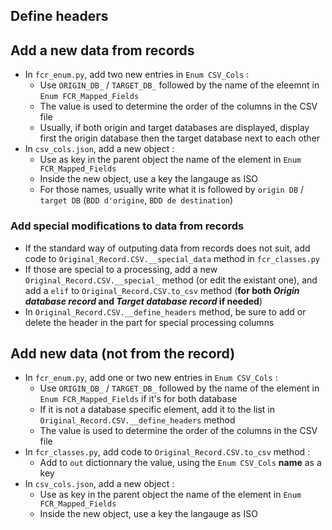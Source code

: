 
## Define headers

## Add a new data from records

* In `fcr_enum.py`, add two new entries in `Enum CSV_Cols` :
  * Use `ORIGIN_DB_` / `TARGET_DB_` followed by the name of the eleemnt in `Enum FCR_Mapped_Fields`
  * The value is used to determine the order of the columns in the CSV file
  * Usually, if both origin and target databases are displayed, display first the origin database then the target database next to each other
* In `csv_cols.json`, add a new object :
  * Use as key in the parent object the name of the element in `Enum FCR_Mapped_Fields`
  * Inside the new object, use a key the langauge as ISO 
  * For those names, usually write what it is followed by `origin DB` / `target DB` (`BDD d'origine`, `BDD de destination`)

### Add special modifications to data from records

* If the standard way of outputing data from records does not suit, add code to `Original_Record.CSV.__special_data` method in `fcr_classes.py`
* If those are special to a processing, add a new `Original_Record.CSV.__special_` method (or edit the existant one), and add a `elif` to `Original_Record.CSV.to_csv` method (__for both *Origin database record* and *Target database record* if needed__)
* In `Original_Record.CSV.__define_headers` method, be sure to add or delete the header in the part for special processing columns

## Add new data (not from the record)

* In `fcr_enum.py`, add one or two new entries in `Enum CSV_Cols` :
  * Use `ORIGIN_DB_` / `TARGET_DB_` followed by the name of the element in `Enum FCR_Mapped_Fields` if it's for both database
  * If it is not a database specific element, add it to the list in `Original_Record.CSV.__define_headers` method
  * The value is used to determine the order of the columns in the CSV file
* In `fcr_classes.py`, add code to `Original_Record.CSV.to_csv` method :
  * Add to `out` dictionnary the value, using the `Enum CSV_Cols` __name__ as a key
* In `csv_cols.json`, add a new object :
  * Use as key in the parent object the name of the element in `Enum FCR_Mapped_Fields`
  * Inside the new object, use a key the langauge as ISO 